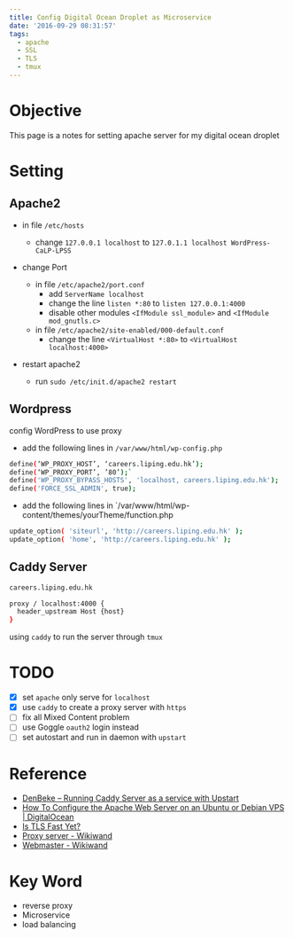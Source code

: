 ```yaml
---
title: Config Digital Ocean Droplet as Microservice
date: '2016-09-29 08:31:57'
tags:
  - apache
  - SSL
  - TLS
  - tmux
---
```


# Objective

This page is a notes for setting apache server for my digital ocean droplet

# Setting

## Apache2

- in file `/etc/hosts`
  - change `127.0.0.1 localhost` to `127.0.1.1 localhost WordPress-CaLP-LPSS`

- change Port
  - in file `/etc/apache2/port.conf`
    - add `ServerName localhost`
    - change the line `listen *:80` to `listen 127.0.0.1:4000`
    - disable other modules `<IfModule ssl_module>` and `<IfModule mod_gnutls.c>`
  - in file `/etc/apache2/site-enabled/000-default.conf`
    - change the line `<VirtualHost *:80>` to `<VirtualHost localhost:4000>`

- restart apache2
  - run `sudo /etc/init.d/apache2 restart`

## Wordpress

config WordPress to use proxy

- add the following lines in `/var/www/html/wp-config.php`

```sh
define(‘WP_PROXY_HOST’, ‘careers.liping.edu.hk’);
define(‘WP_PROXY_PORT’, ’80’);`
define('WP_PROXY_BYPASS_HOSTS', 'localhost, careers.liping.edu.hk');
define('FORCE_SSL_ADMIN', true);
```

- add the following lines in `/var/www/html/wp-content/themes/yourTheme/function.php

```sh
update_option( 'siteurl', 'http://careers.liping.edu.hk' );
update_option( 'home', 'http://careers.liping.edu.hk' );
```

## Caddy Server

```sh
careers.liping.edu.hk

proxy / localhost:4000 {
  header_upstream Host {host}
}
```

using `caddy` to run the server through `tmux`

# TODO

- [x] set `apache` only serve for `localhost`
- [x] use `caddy` to create a proxy server with `https`
- [ ] fix all Mixed Content problem
- [ ] use Goggle `oauth2` login instead
- [ ] set autostart and run in daemon with `upstart`

# Reference

- [DenBeke – Running Caddy Server as a service with Upstart][@1]
- [How To Configure the Apache Web Server on an Ubuntu or Debian VPS | DigitalOcean][@2]
- [Is TLS Fast Yet?][@3]
- [Proxy server - Wikiwand][@4]
- [Webmaster - Wikiwand][@5]

# Key Word

- reverse proxy
- Microservice
- load balancing

<!-- reference links -->

[@1]: https://denbeke.be/blog/servers/running-caddy-server-as-a-service/
[@2]: https://www.digitalocean.com/community/tutorials/how-to-configure-the-apache-web-server-on-an-ubuntu-or-debian-vps
[@3]: https://istlsfastyet.com/
[@4]: https://www.wikiwand.com/en/Proxy_server#/Web_proxy_servers
[@5]: https://www.wikiwand.com/en/Webmaster
